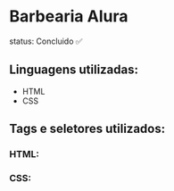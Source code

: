 # Barbearia Alura
status: Concluido ✅

## Linguagens utilizadas:
+ HTML
+ CSS

## Tags e seletores utilizados:
### HTML:

### CSS:
